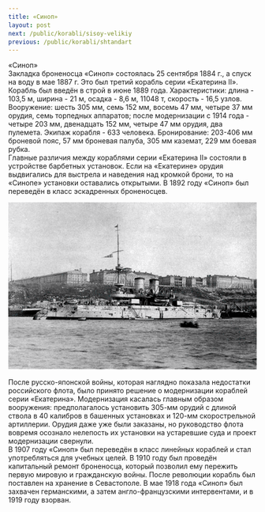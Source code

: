 ```yaml
---
title: «Синоп»
layout: post
next: /public/korabli/sisoy-velikiy
previous: /public/korabli/shtandart
---
```


«Синоп»  
Закладка броненосца «Синоп» состоялась 25 сентября 1884 г., а спуск на воду в мае 1887 г. Это был третий корабль серии «Екатерина II». Корабль был введён в строй в июне 1889 года. Характеристики: длина - 103,5 м, ширина - 21 м, осадка - 8,6 м, 11048 т, скорость - 16,5 узлов. Вооружение: шесть 305 мм, семь 152 мм, восемь 47 мм, четыре 37 мм орудия, семь торпедных аппаратов; после модернизации с 1914 года - четыре 203 мм, двенадцать 152 мм, четыре 47 мм орудия, два пулемета. Экипаж корабля - 633 человека. Бронирование: 203-406 мм броневой пояс, 57 мм броневая палуба, 305 мм каземат, 229 мм боевая рубка.  
Главные различия между кораблями серии «Екатерина II» состояли в устройстве барбетных установок. Если на «Екатерине» орудия выдвигались для выстрела и наведения над кромкой брони, то на «Синопе» установки оставались открытыми. В 1892 году «Синоп» был переведён в класс эскадренных броненосцев.  
  

![](/assets/img/sinop.gif)  

  
После русско-японской войны, которая наглядно показала недостатки российского флота, было принято решение о модернизации кораблей серии «Екатерина». Модернизация касалась главным образом вооружения: предполагалось установить 305-мм орудий с длиной ствола в 40 калибров в башенных установках и 120-мм скорострельной артиллерии. Орудия даже уже были заказаны, но руководство флота вовремя осознало нелепость их установки на устаревшие суда и проект модернизации свернули.   
В 1907 году «Синоп» был переведён в класс линейных кораблей и стал употребляться для учебных целей. В 1910 году был проведён капитальный ремонт броненосца, который позволил ему пережить первую мировую и гражданскую войны. После революции корабль был поставлен на хранение в Севастополе. В мае 1918 года «Синоп» был захвачен германскими, а затем англо-французскими интервентами, и в 1919 году взорван.